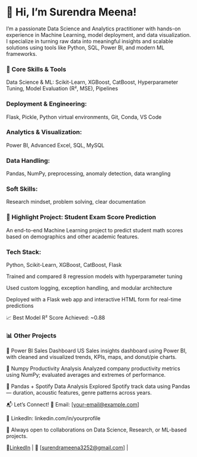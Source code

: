 # 👋 Hi, I’m Surendra Meena!
I’m a passionate Data Science and Analytics practitioner with hands-on experience in Machine Learning, model deployment, and data visualization. I specialize in turning raw data into meaningful insights and scalable solutions using tools like Python, SQL, Power BI, and modern ML frameworks.

### 🔧 Core Skills & Tools
Data Science & ML: Scikit-Learn, XGBoost, CatBoost, Hyperparameter Tuning, Model Evaluation (R², MSE), Pipelines

### Deployment & Engineering:
Flask, Pickle, Python virtual environments, Git, Conda, VS Code

### Analytics & Visualization: 
Power BI, Advanced Excel, SQL, MySQL

### Data Handling: 
Pandas, NumPy, preprocessing, anomaly detection, data wrangling

### Soft Skills: 
Research mindset, problem solving, clear documentation

### 🚀 Highlight Project: Student Exam Score Prediction
An end-to-end Machine Learning project to predict student math scores based on demographics and other academic features.

### Tech Stack:

Python, Scikit-Learn, XGBoost, CatBoost, Flask

Trained and compared 8 regression models with hyperparameter tuning

Used custom logging, exception handling, and modular architecture

Deployed with a Flask web app and interactive HTML form for real-time predictions

📈 Best Model R² Score Achieved: ~0.88

### 📊 Other Projects
🔹 Power BI Sales Dashboard
US Sales insights dashboard using Power BI, with cleaned and visualized trends, KPIs, maps, and donut/pie charts.

🔹 Numpy Productivity Analysis
Analyzed company productivity metrics using NumPy; evaluated averages and extremes of performance.

🔹 Pandas + Spotify Data Analysis
Explored Spotify track data using Pandas — duration, acoustic features, genre patterns across years.

📬 Let’s Connect!
📧 Email: [your-email@example.com]

🔗 LinkedIn: linkedin.com/in/yourprofile

🧠 Always open to collaborations on Data Science, Research, or ML-based projects.







🔗[LinkedIn](https://www.linkedin.com/in/surendra-meena-928b03204) | 📧 [surendrameena3252@gmail.com]   | 
<!---
surendra3211/surendra3211 is a ✨ special ✨ repository because its `README.md` (this file) appears on your GitHub profile.
You can click the Preview link to take a look at your changes.
--->
